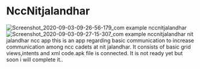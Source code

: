 # NccNitjalandhar
![Screenshot_2020-09-03-09-26-56-179_com example nccnitjalandhar](https://user-images.githubusercontent.com/70520048/92079460-8dc0ce80-eddd-11ea-8f30-726ea7f0b8c1.jpg)
![Screenshot_2020-09-03-09-27-15-307_com example nccnitjalandhar](https://user-images.githubusercontent.com/70520048/92079873-4424b380-edde-11ea-89cc-0702561200b2.jpg)
nit jalandhar ncc app
this is an app regarding basic communication to increase communication among ncc cadets at nit jalandhar.
It consists of basic grid views,intents and xml code.apk file is connected.
It is not ready yet but soon i will complete it.. 
